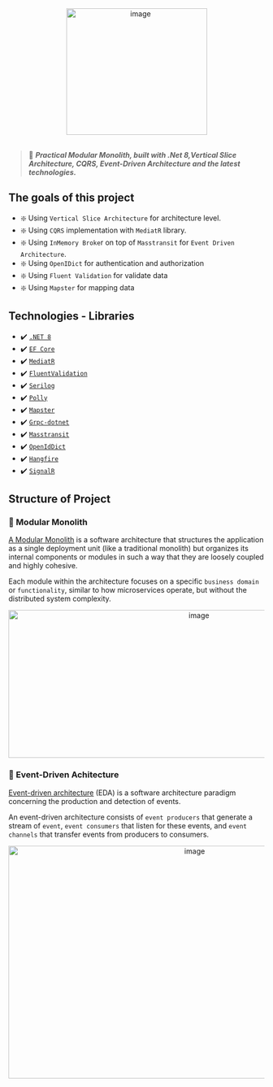 <div align="center">
  <img width="277" height="249" alt="image" src="https://github.com/user-attachments/assets/aeb1531e-7966-4e2d-be63-fc96f90afe5e" />
</div>
<br>

>🤖 ***Practical Modular Monolith, built with .Net 8,Vertical Slice Architecture, CQRS, Event-Driven Architecture and the latest technologies.***

## The goals of this project
- ❇️ Using `Vertical Slice Architecture` for architecture level.
- ❇️ Using `CQRS` implementation with `MediatR` library.
- ❇️ Using `InMemory Broke`r on top of `Masstransit` for `Event Driven Architecture`.
- ❇️ Using `OpenIDict` for authentication and authorization
- ❇️ Using `Fluent Validation` for validate data
- ❇️ Using `Mapster` for mapping data


## Technologies - Libraries
- ✔️ [`.NET 8`](https://github.com/dotnet/aspnetcore)
- ✔️ [`EF Core`]()
- ✔️ [`MediatR`]()
- ✔️ [`FluentValidation`]()
- ✔️ [`Serilog`]()
- ✔️ [`Polly`]()
- ✔️ [`Mapster`]()
- ✔️ [`Grpc-dotnet`]()
- ✔️ [`Masstransit`]()
- ✔️ [`OpenIdDict`]()
- ✔️ [`Hangfire`]()
- ✔️ [`SignalR`]()

## Structure of Project
### 🧱 Modular Monolith

[A Modular Monolith]() is a software architecture that structures the application as a single deployment unit (like a traditional monolith) but organizes its internal components or modules in such a way that they are loosely coupled and highly cohesive.<br>

Each module within the architecture focuses on a specific `business domain` or `functionality`, similar to how microservices operate, but without the distributed system complexity.

<div align="center"> 
  <img width="734" height="291" alt="image" src="https://github.com/user-attachments/assets/f3ffad49-6fe6-4e4a-b148-4e1e7d39e8fc" />
</div>

### 🚀 Event-Driven Achitecture

[Event-driven architecture](https://learn.microsoft.com/en-us/azure/architecture/guide/architecture-styles/event-driven) (EDA) is a software architecture paradigm concerning the production and detection of events.<br>

An event-driven architecture consists of `event producers` that generate a stream of `event`, `event consumers` that listen for these events, and `event channels` that transfer events from producers to consumers.

<div align="center">
  <img width="717" height="458" alt="image" src="https://github.com/user-attachments/assets/5e177781-0243-4e1a-8f20-055679bf6392" />
</div>
